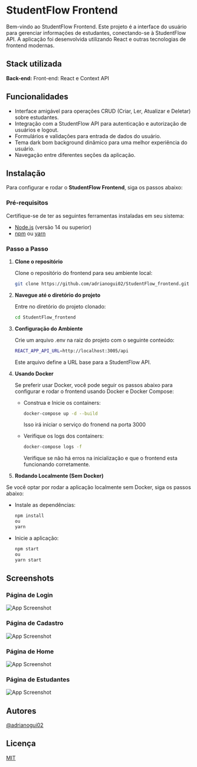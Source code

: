 # StudentFlow Frontend

Bem-vindo ao StudentFlow Frontend. Este projeto é a interface do usuário para gerenciar informações de estudantes, conectando-se à StudentFlow API. A aplicação foi desenvolvida utilizando React e outras tecnologias de frontend modernas.

## Stack utilizada

**Back-end:** Front-end: React e Context API

## Funcionalidades

- Interface amigável para operações CRUD (Criar, Ler, Atualizar e Deletar) sobre estudantes.
- Integração com a StudentFlow API para autenticação e autorização de usuários e logout.
- Formulários e validações para entrada de dados do usuário.
- Tema dark bom background dinâmico para uma melhor experiência do usuário.
- Navegação entre diferentes seções da aplicação.

## Instalação

Para configurar e rodar o **StudentFlow Frontend**, siga os passos abaixo:

### Pré-requisitos

Certifique-se de ter as seguintes ferramentas instaladas em seu sistema:

- [Node.js](https://nodejs.org/) (versão 14 ou superior)
- [npm](https://www.npmjs.com/) ou [yarn](https://yarnpkg.com/getting-started)

### Passo a Passo

1. **Clone o repositório**

   Clone o repositório do frontend para seu ambiente local:

   ```bash
   git clone https://github.com/adrianogui02/StudentFlow_frontend.git
   ```

1. **Navegue até o diretório do projeto**

   Entre no diretório do projeto clonado:

   ```bash
   cd StudentFlow_frontend
   ```

1. **Configuração do Ambiente**

   Crie um arquivo .env na raiz do projeto com o seguinte conteúdo:

   ```bash
   REACT_APP_API_URL=http://localhost:3005/api
   ```

   Este arquivo define a URL base para a StudentFlow API.

1. **Usando Docker**

   Se preferir usar Docker, você pode seguir os passos abaixo para configurar e rodar o frontend usando Docker e Docker Compose:

   - Construa e Inicie os containers:

     ```bash
     docker-compose up -d --build
     ```

     Isso irá iniciar o serviço do fronend na porta 3000

   - Verifique os logs dos containers:

     ```bash
     docker-compose logs -f
     ```

     Verifique se não há erros na inicialização e que o frontend esta funcionando corretamente.

1. **Rodando Localmente (Sem Docker)**

Se você optar por rodar a aplicação localmente sem Docker, siga os passos abaixo:

- Instale as dependências:

  ```bash
  npm install
  ou
  yarn
  ```

- Inicie a aplicação:

  ```bash
  npm start
  ou
  yarn start

  ```

## Screenshots

### Página de Login

![App Screenshot](https://imgur.com/wWalDuc.png)

### Página de Cadastro

![App Screenshot](https://imgur.com/KN2ijCu.png)

### Página de Home

![App Screenshot](https://imgur.com/geYGbtU.png)

### Página de Estudantes

![App Screenshot](https://imgur.com/w1wQMgD.png)

## Autores

[@adrianogui02](https://github.com/adrianogui02)

## Licença

[MIT](https://choosealicense.com/licenses/mit/)
